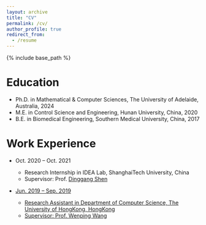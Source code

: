 ```yaml
---
layout: archive
title: "CV"
permalink: /cv/
author_profile: true
redirect_from:
  - /resume
---
```


{% include base_path %}

Education
======
* Ph.D. in Mathematical & Computer Sciences, The University of Adelaide, Australia, 2024
* M.E. in Control Science and Engineering, Hunan University, China, 2020
* B.E. in Biomedical Engineering, Southern Medical University, China, 2017 

Work Experience
======
* Oct. 2020 – Oct. 2021
  * Research Internship in IDEA Lab, ShanghaiTech University, China
  * Supervisor: Prof. <a href="https://bme.shanghaitech.edu.cn/bme_en/2021/0205/c8252a85165/page.htm" target="_blank"> Dinggang Shen

* Jun. 2019 – Sep. 2019
  * Research Assistant in Department of Computer Science, The University of HongKong, HongKong
  * Supervisor: Prof. <a href="https://www.cs.hku.hk/people/academic-staff/wenping" target="_blank"> Wenping Wang
